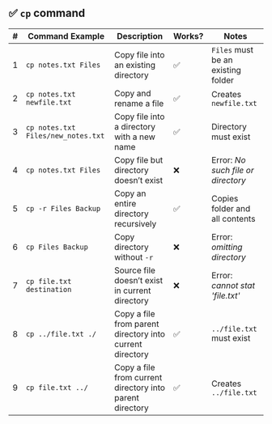 ## ✅ **`cp`** command

| # | Command Example | Description | Works? | Notes |
|---|------------------|--------------|--------|-------|
| 1 | `cp notes.txt Files` | Copy file into an existing directory | ✅ | `Files` must be an existing folder |
| 2 | `cp notes.txt newfile.txt` | Copy and rename a file | ✅ | Creates `newfile.txt` |
| 3 | `cp notes.txt Files/new_notes.txt` | Copy file into a directory with a new name | ✅ | Directory must exist |
| 4 | `cp notes.txt Files` | Copy file but directory doesn’t exist | ❌ | Error: *No such file or directory* |
| 5 | `cp -r Files Backup` | Copy an entire directory recursively | ✅ | Copies folder and all contents |
| 6 | `cp Files Backup` | Copy directory without `-r` | ❌ | Error: *omitting directory* |
| 7 | `cp file.txt destination` | Source file doesn’t exist in current directory | ❌ | Error: *cannot stat 'file.txt'* |
| 8 | `cp ../file.txt ./` | Copy a file from parent directory into current directory | ✅ | `../file.txt` must exist |
| 9 | `cp file.txt ../` | Copy a file from current directory into parent directory | ✅ | Creates `../file.txt` |
